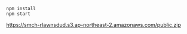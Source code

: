 ```shell
npm install
npm start
```

https://smch-rlawnsdud.s3.ap-northeast-2.amazonaws.com/public.zip
